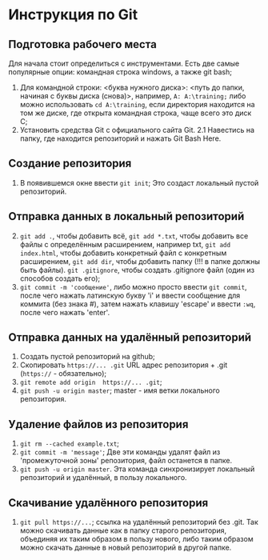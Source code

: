 # Инструкция по Git
## Подготовка рабочего места
Для начала стоит определиться с инструментами. Есть две самые популярные опции: командная строка windows, а также git bash;

1. Для командной строки: <буква нужного диска>: <путь до папки, начиная с буквы диска (снова)>, например, ```A: A:\training;``` либо можно использовать ```cd A:\training```, если директория находится на том же диске, где открыта командная строка, чаще всего это диск C;
2. Установить средства Git с официального сайта Git.
2.1 Навестись на папку, где находится репозиторий и нажать Git Bash Here.

## Создание репозитория
   1. В появившемся окне ввести ```git init```;
   Это создаст локальный пустой репозиторий.
## Отправка данных в локальный репозиторий
   2. ```git add .```, чтобы добавить всё, ```git add *.txt```, чтобы добавить все файлы с определённым расширением, например txt, ```git add index.html```, чтобы добавить конкретный файл с конкретным расширением, ```git add dir```, чтобы добавить папку (!!! в папке должны быть файлы). ```git .gitignore```, чтобы создать .gitignore файл (один из способов создать его);
   3. ```git commit -m 'сообщение'```, либо можно просто ввести ```git commit```, после чего нажать латинскую букву 'i'  и ввести сообщение для коммита (без знака #), затем нажать клавишу 'escape' и ввести ```:wq```, после чего нажать 'enter'.
## Отправка данных на удалённый репозиторий
   1. Создать пустой репозиторий на github;
   2. Скопировать ```https://... .git``` URL адрес репозитория + .git (```https://``` - обязательно);
   3. ```git remote add origin  https://... .git```;
   4. ```git push -u origin master```; master - имя ветки локального репозитория.
## Удаление файлов из репозитория
1. ```git rm --cached example.txt```;
2. ```git commit -m 'message'```;
Две эти команды удалят файл из 'промежуточной зоны' репозитория, файл останется в папке.
3. ```git push -u origin master```.
Эта команда синхронизирует локальный репозиторий и удалённый, в пользу локального.

## Скачивание удалённого репозитория
1. ```git pull https://...```; ссылка на удалённый репозиторий без .git. Так можно скачивать данные как в папку старого репозитория, объединяя их таким образом в пользу нового, либо таким образом можно скачать данные в новый репозиторий в другой папке.
